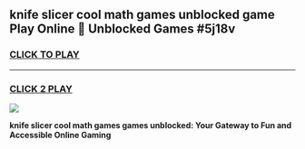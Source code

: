 
## knife slicer cool math games unblocked game Play Online 👋 Unblocked Games #5j18v
<h3>
<a href="https://premium.freeplayer.one?title=knife_slicer_cool_math_games&ref=21F">CLICK TO PLAY</a></h3>
<hr>

<h3>
<a href="https://premium.freeplayer.one?title=knife_slicer_cool_math_games&ref=21F">CLICK 2 PLAY</a>
  
</h3>

<a href="https://premium.freeplayer.one?title=knife_slicer_cool_math_games&ref=21F/"><img src="https://clearcache.store/games.png"></a>


**knife slicer cool math games games unblocked: Your Gateway to Fun and Accessible Online Gaming**
